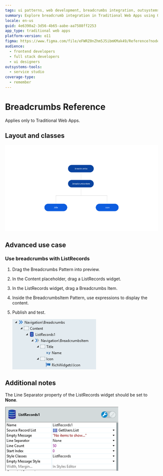 ```yaml
---
tags: ui patterns, web development, breadcrumbs integration, outsystems ui, ui design
summary: Explore breadcrumb integration in Traditional Web Apps using OutSystems 11 (O11).
locale: en-us
guid: 4e6390a2-3d56-4b65-aabe-aa7588ff2253
app_type: traditional web apps
platform-version: o11
figma: https://www.figma.com/file/eFWRZ0nZhm5J5ibmKMak49/Reference?node-id=615:395
audience:
  - frontend developers
  - full stack developers
  - ui designers
outsystems-tools:
  - service studio
coverage-type:
  - remember
---
```


# Breadcrumbs Reference

<div class="info" markdown="1">

Applies only to Traditional Web Apps.

</div>

## Layout and classes

![Diagram illustrating the layout and classes of the Breadcrumbs UI Pattern](images/breadcrumbs-3-diag.png "Breadcrumbs Layout Diagram")

## Advanced use case

### Use breadcrumbs with ListRecords

1. Drag the Breadcrumbs Pattern into preview.

1. In the Content placeholder, drag a ListRecords widget.

1. In the ListRecords widget, drag a Breadcrumbs Item.

1. Inside the BreadcrumbsItem Pattern, use expressions to display the content.

1. Publish and test.

    ![Screenshot showing the Breadcrumbs UI Pattern used with a ListRecords widget](images/breadcrumbs-4-ss.png "Breadcrumbs with ListRecords")

## Additional notes

The Line Separator property of the ListRecords widget should be set to **None**.

![Screenshot highlighting the Line Separator property setting for the ListRecords widget in Breadcrumbs](images/breadcrumbs-5-ss.png "Breadcrumbs Line Separator Setting")